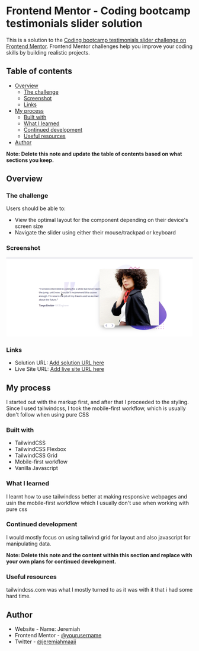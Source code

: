 # Frontend Mentor - Coding bootcamp testimonials slider solution

This is a solution to the [Coding bootcamp testimonials slider challenge on Frontend Mentor](https://www.frontendmentor.io/challenges/coding-bootcamp-testimonials-slider-4FNyLA8JL). Frontend Mentor challenges help you improve your coding skills by building realistic projects.

## Table of contents

- [Overview](#overview)
  - [The challenge](#the-challenge)
  - [Screenshot](#screenshot)
  - [Links](#links)
- [My process](#my-process)
  - [Built with](#built-with)
  - [What I learned](#what-i-learned)
  - [Continued development](#continued-development)
  - [Useful resources](#useful-resources)
- [Author](#author)

**Note: Delete this note and update the table of contents based on what sections you keep.**

## Overview

### The challenge

Users should be able to:

- View the optimal layout for the component depending on their device's screen size
- Navigate the slider using either their mouse/trackpad or keyboard

### Screenshot

![](./screenshot.png)

### Links

- Solution URL: [Add solution URL here](https://your-solution-url.com)
- Live Site URL: [Add live site URL here](https://your-live-site-url.com)

## My process

I started out with the markup first, and after that I proceeded to the styling. Since I used tailwindcss, I took the mobile-first workflow, which is usually don't follow when using pure CSS

### Built with

- TailwindCSS
- TailwindCSS Flexbox
- TailwindCSS Grid
- Mobile-first workflow
- Vanilla Javascript

### What I learned

I learnt how to use tailwindcss better at making responsive webpages and usin the mobile-first workflow which I usually don't use when working with pure css

### Continued development

I would mostly focus on using tailwind grid for layout and also javascript for manipulating data.

**Note: Delete this note and the content within this section and replace with your own plans for continued development.**

### Useful resources

tailwindcss.com was what I mostly turned to as it was with it that i had some hard time.

## Author

- Website - Name: Jeremiah
- Frontend Mentor - [@yourusername](https://www.frontendmentor.io/profile/yourusername)
- Twitter - [@jeremiahmaaji](https://www.twitter.com/jeremiahmaaji)
